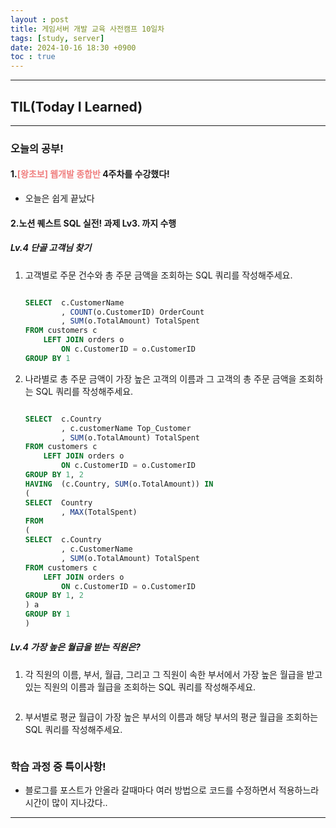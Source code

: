 ```yaml
---
layout : post
title: 게임서버 개발 교육 사전캠프 10일차
tags: [study, server]
date: 2024-10-16 18:30 +0900
toc : true
---
```


---

## TIL(Today I Learned)

---

### 오늘의 공부!

#### 1.<span style="color : #F08080">**[왕초보] 웹개발 종합반**</span> 4주차를 수강했다!

- 오늘은 쉽게 끝났다

#### 2.**노션 퀘스트 SQL 실전! 과제** Lv3. 까지 수행

##### Lv.4 단골 고객님 찾기

1. 고객별로 주문 건수와 총 주문 금액을 조회하는 SQL 쿼리를 작성해주세요.

    ```sql

    SELECT	c.CustomerName 
            , COUNT(o.CustomerID) OrderCount
            , SUM(o.TotalAmount) TotalSpent
    FROM customers c 
        LEFT JOIN orders o 
            ON c.CustomerID = o.CustomerID
    GROUP BY 1

    ```  

2. 나라별로 총 주문 금액이 가장 높은 고객의 이름과 그 고객의 총 주문 금액을 조회하는 SQL 쿼리를 작성해주세요.

    ```sql

    SELECT	c.Country 
            , c.customerName Top_Customer
            , SUM(o.TotalAmount) TotalSpent
    FROM customers c 
        LEFT JOIN orders o 
            ON c.CustomerID = o.CustomerID
    GROUP BY 1, 2
    HAVING 	(c.Country, SUM(o.TotalAmount)) IN
    (
    SELECT 	Country 
            , MAX(TotalSpent)
    FROM
    (
    SELECT	c.Country
            , c.CustomerName
            , SUM(o.TotalAmount) TotalSpent
    FROM customers c 
        LEFT JOIN orders o 
            ON c.CustomerID = o.CustomerID
    GROUP BY 1, 2
    ) a
    GROUP BY 1
    )

    ```

##### Lv.4 가장 높은 월급을 받는 직원은?

1. 각 직원의 이름, 부서, 월급, 그리고 그 직원이 속한 부서에서 가장 높은 월급을 받고 있는 직원의 이름과 월급을 조회하는 SQL 쿼리를 작성해주세요. 

    ```sql
    ```

2. 부서별로 평균 월급이 가장 높은 부서의 이름과 해당 부서의 평균 월급을 조회하는 SQL 쿼리를 작성해주세요.

    ```sql
    ```

### 학습 과정 중 특이사항!

- 블로그를 포스트가 안올라 갈때마다 여러 방법으로 코드를 수정하면서 적용하느라 시간이 많이 지나갔다..

---